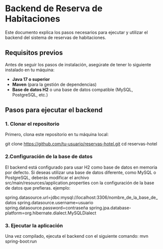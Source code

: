 # Backend de Reserva de Habitaciones

Este documento explica los pasos necesarios para ejecutar y utilizar el backend del sistema de reservas de habitaciones.

## Requisitos previos

Antes de seguir los pasos de instalación, asegúrate de tener lo siguiente instalado en tu máquina:

- **Java 17 o superior**
- **Maven** (para la gestión de dependencias)
- **Base de datos H2** o una base de datos compatible (MySQL, PostgreSQL, etc.)

## Pasos para ejecutar el backend

### 1. Clonar el repositorio

Primero, clona este repositorio en tu máquina local:

git clone https://github.com/tu-usuario/reservas-hotel.git
cd reservas-hotel

### 2.Configuración de la base de datos
El backend está configurado para usar H2 como base de datos en memoria por defecto. Si deseas utilizar una base de datos diferente, como MySQL o PostgreSQL, deberás modificar el archivo src/main/resources/application.properties con la configuración de la base de datos que prefieras.
ejemplo:

spring.datasource.url=jdbc:mysql://localhost:3306/nombre_de_la_base_de_datos
spring.datasource.username=usuario
spring.datasource.password=contraseña
spring.jpa.database-platform=org.hibernate.dialect.MySQLDialect

### 3. Ejecutar la aplicación
Una vez compilado, ejecuta el backend con el siguiente comando:
mvn spring-boot:run

